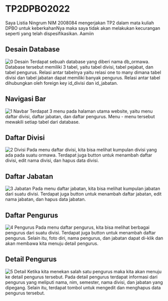 # TP2DPBO2022

Saya Listia Ningrum NIM 2008084 mengerjakan TP2 dalam mata kuliah DPBO untuk keberkahanNya maka saya tidak akan melakukan kecurangan seperti yang telah dispesifikasikan. Aamiin

## Desain Database
![0  Desain](https://user-images.githubusercontent.com/95666745/164260754-0f641e5d-12b7-44bb-a867-540e095af7b0.png)
Terdapat sebuah database yang diberi nama db_ormawa. Database tersebut memiliki 3 tabel, yaitu tabel divisi, tabel pejabat, dan tabel pengurus. Relasi antar tabelnya yaitu relasi one to many dimana tabel divisi dan tabel jabatan dapat memiliki banyak pengurus. Relasi antar tabel dihubungkan oleh foreign key id_divisi dan id_jabatan. 

## Navigasi Bar
![1  Navbar](https://user-images.githubusercontent.com/95666745/164260758-ea14dc4d-ef69-4ea2-8f05-b4ea34e21d43.png)
Terdapat 3 menu pada halaman utama website, yaitu menu daftar divisi, daftar jabatan, dan daftar pengurus. Menu - menu tersebut mewakili setiap tabel dari database.

## Daftar Divisi
![2  Divisi](https://user-images.githubusercontent.com/95666745/164260766-45c1c834-9c4b-4891-96af-44e0e8b0e3a3.png)
Pada menu daftar divisi, kita bisa melihat kumpulan divisi yang ada pada suatu ormawa. Terdapat juga button untuk menambah daftar divisi, edit nama divisi, dan hapus data divisi. 

## Daftar Jabatan
![3  Jabatan](https://user-images.githubusercontent.com/95666745/164260772-eb0541e8-8eb0-4592-ae21-18b61041e13c.png)
Pada menu daftar jabatan, kita bisa melihat kumpulan jabatan dari suatu divisi. Terdapat juga button untuk menambah daftar jabatan, edit nama jabatan, dan hapus data jabatan. 

## Daftar Pengurus
![4  Pengurus](https://user-images.githubusercontent.com/95666745/164260779-7fdfcb3d-26ef-450b-8455-7904e608be5b.png)
Pada menu daftar pengurus, kita bisa melihat berbagai pengurus dari suatu divisi. Terdapat juga button untuk menambah daftar pengurus. Selain itu, foto diri, nama pengurus, dan jabatan dapat di-klik dan akan membawa kita menuju detail pengurus. 

## Detail Pengurus
![5  Detail](https://user-images.githubusercontent.com/95666745/164260792-b098a72d-0b44-4b5a-956c-3c2670a67f9b.png)
Ketika kita menekan salah satu pengurus maka kita akan menuju ke detail pengurus tersebut. Pada detail pengurus terdapat informasi dari pengurus yang meliputi nama, nim, semester, nama divisi, dan jabatan yang dipegang. Selain itu, terdapat tombol untuk mengedit dan menghapus data pengurus tersebut. 
